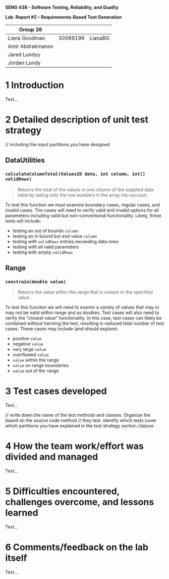 **SENG 438 - Software Testing, Reliability, and Quality**

**Lab. Report \#2 – Requirements-Based Test Generation**

| Group 26         |          |         |
| ---------------- | -------- | ------- |
| Liana Goodman    | 30089196 | LianaBG |
| Amir Abdrakmanov |          |         |
| Jared Lundyy     |          |         |
| Jordan Lundy     |          |         |

# 1 Introduction

Text…

# 2 Detailed description of unit test strategy

// including the input partitions you have designed
## DataUtilities
### `calculateColumnTotal(Values2D date, int column, int[] validRows)`
> Returns the total of the values in one column of the supplied data table by taking only the row numbers in the array into account.

To test this function we must examine boundary cases, regular cases, and invalid cases. The cases will need to verify valid and invalid options for all parameters including valid but non-conventional functionality.
Likely, these tests will include:
- testing an out of bounds `column`
- testing an in bound but end value `column`
- testing with `validRows` entries exceeding data rows
- testing with all valid parameters
- testing with empty `validRows`
## Range
### `constrain(double value)`
> Returns the value within the range that is closest to the specified value.

To test this funciton we will need to examin a variety of values that may or may not be valid within range and as doubles. Test cases will also need to verify the "closest value" functionality. In this case, test cases can likely be combined without harming the test, resulting in reduced total number of test cases. These cases may include (and should explore):
- positive `value`
- negative `value`
- very large `value`
- overflowed `value`
- `value` within the range
- `value` on range boundaries
- `value` out of the range
# 3 Test cases developed

Text…

// write down the name of the test methods and classes. Organize the based on
the source code method // they test. identify which tests cover which partitions
you have explained in the test strategy section //above

# 4 How the team work/effort was divided and managed

Text…

# 5 Difficulties encountered, challenges overcome, and lessons learned

Text…

# 6 Comments/feedback on the lab itself

Text…
